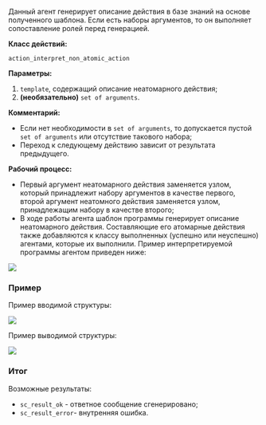 Данный агент генерирует описание действия в базе знаний на основе полученного шаблона. Если есть наборы аргументов, то он выполняет сопоставление ролей перед генерацией.

**Класс действий:**

`action_interpret_non_atomic_action`

**Параметры:**

1. `template`, содержащий описание неатомарного действия;
2. **(необязательно)** `set of arguments`.

**Комментарий:**

* Если нет необходимости в `set of arguments`, то допускается пустой `set of arguments` или отсутствие такового набора;
* Переход к следующему действию зависит от результата предыдущего.

**Рабочий процесс:**

* Первый аргумент неатомарного действия заменяется узлом, который принадлежит набору аргументов в качестве первого, второй аргумент неатомного действия заменяется узлом, принадлежащим набору в качестве второго;
* В ходе работы агента шаблон программы генерирует описание неатомарного действия. Составляющие его атомарные действия также добавляются к классу выполненных (успешно или неуспешно) агентами, которые их выполнили. Пример интерпретируемой программы агентом приведен ниже:

<img src="../images/nonAtomicActionInterpretationAgentExample.png"></img>

### Пример

Пример вводимой структуры:

<img src="../images/nonAtomicActionInterpretationAgentInput.png"></img>

Пример выводимой структуры:

<img src="../images/nonAtomicActionInterpretationAgentOutput.png"></img>

### Итог

Возможные результаты:
 
* `sc_result_ok` - ответное сообщение сгенерировано;
* `sc_result_error`- внутренняя ошибка.
